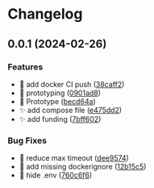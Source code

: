 # Changelog

## 0.0.1 (2024-02-26)

### Features

* :construction_worker: add docker CI push ([38caff2](https://github.com/HannesOberreiter/gbif-extinct/commit/38caff2f985abe80fb0b189f66f85fe6e3c41ae2))
* :construction: prototyping ([0901ad8](https://github.com/HannesOberreiter/gbif-extinct/commit/0901ad8f2c1282392c17a14c2f4f5a9746102408))
* :rocket: Prototype ([becd64a](https://github.com/HannesOberreiter/gbif-extinct/commit/becd64aaea7c38faf0880b4fa68f103734251f69))
* :sparkles: add compose file ([e475dd2](https://github.com/HannesOberreiter/gbif-extinct/commit/e475dd2553f1374ea5399ddfca35c49c2122bd56))
* :sparkles: add funding ([7bff602](https://github.com/HannesOberreiter/gbif-extinct/commit/7bff6028bb4fc0fda9f8ffadd49fe5a9ca1d0edb))

### Bug Fixes

* :bug: reduce max timeout ([dee9574](https://github.com/HannesOberreiter/gbif-extinct/commit/dee9574412613b6214bcb04fe28d431d789b6e43))
* :see_no_evil: add missing dockerignore ([12b15c5](https://github.com/HannesOberreiter/gbif-extinct/commit/12b15c5271bc61e5e1b4d9dd531eae1ad059220c))
* :see_no_evil: hide .env ([760c6f6](https://github.com/HannesOberreiter/gbif-extinct/commit/760c6f6e415fcb064114e769bba99516c3a68b72))
